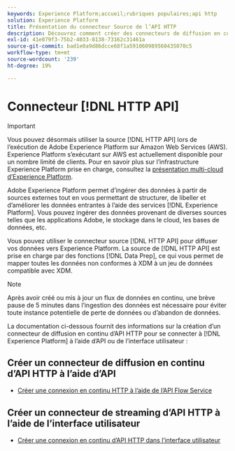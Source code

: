 ```yaml
---
keywords: Experience Platform;accueil;rubriques populaires;api http
solution: Experience Platform
title: Présentation du connecteur Source de l’API HTTP
description: Découvrez comment créer des connecteurs de diffusion en continu pour vous connecter à Adobe Experience Platform à l’aide d’API ou de l’interface utilisateur.
exl-id: 41e079f3-75b2-4033-8138-73162c31461a
source-git-commit: bad1e0a9d86dcce68f1a591060989560435070c5
workflow-type: tm+mt
source-wordcount: '239'
ht-degree: 19%

---
```


# Connecteur [!DNL HTTP API]

>[!IMPORTANT]
>
>Vous pouvez désormais utiliser la source [!DNL HTTP API] lors de l’exécution de Adobe Experience Platform sur Amazon Web Services (AWS). Experience Platform s’exécutant sur AWS est actuellement disponible pour un nombre limité de clients. Pour en savoir plus sur l’infrastructure Experience Platform prise en charge, consultez la [présentation multi-cloud d’Experience Platform](../../../landing/multi-cloud.md).

Adobe Experience Platform permet d’ingérer des données à partir de sources externes tout en vous permettant de structurer, de libeller et d’améliorer les données entrantes à l’aide des services [!DNL Experience Platform]. Vous pouvez ingérer des données provenant de diverses sources telles que les applications Adobe, le stockage dans le cloud, les bases de données, etc.

Vous pouvez utiliser le connecteur source [!DNL HTTP API] pour diffuser vos données vers Experience Platform. La source de [!DNL HTTP API] est prise en charge par des fonctions [!DNL Data Prep], ce qui vous permet de mapper toutes les données non conformes à XDM à un jeu de données compatible avec XDM.

>[!NOTE]
>
>Après avoir créé ou mis à jour un flux de données en continu, une brève pause de 5 minutes dans l’ingestion des données est nécessaire pour éviter toute instance potentielle de perte de données ou d’abandon de données.

La documentation ci-dessous fournit des informations sur la création d’un connecteur de diffusion en continu d’API HTTP pour se connecter à [!DNL Experience Platform] à l’aide d’API ou de l’interface utilisateur :

## Créer un connecteur de diffusion en continu d’API HTTP à l’aide d’API

- [Créer une connexion en continu HTTP à l’aide de l’API Flow Service](../../tutorials/api/create/streaming/http.md)

## Créer un connecteur de streaming d’API HTTP à l’aide de l’interface utilisateur

- [Créer une connexion en continu d’API HTTP dans l’interface utilisateur](../../tutorials/ui/create/streaming/http.md)
